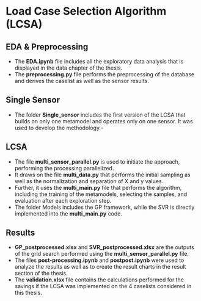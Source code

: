 # Load Case Selection Algorithm (LCSA)
## EDA & Preprocessing
- The **EDA.ipynb** file includes all the exploratory data analysis that is displayed in the data chapter of the thesis.
- The **preprocessing.py** file performs the preprocessing of the database and derives the caselist as well as the sensor results.

## Single Sensor
- The folder **Single_sensor** includes the first version of the LCSA that builds on only one metamodel and operates only on one sensor. It was used to develop the methodology.- 

## LCSA
- The file **multi_sensor_parallel.py** is used to initiate the approach, performing the processing parallelized. 
- It draws on the file **multi_data.py** that performs the initial sampling as well as the normalization and separation of X and y values.
- Further, it uses the **multi_main.py** file that performs the algorithm, including the training of the metamodels, selecting the samples, and evaluation after each exploration step.
- The folder Models includes the GP framework, while the SVR is directly implemented into the **multi_main.py** code. 

## Results
- **GP_postprocessed.xlsx** and **SVR_postprocessed.xlsx** are the outputs of the grid search performed using the **multi_sensor_parallel.py** file.
- The files **post-processing.ipynb** and **postpost.ipynb** were used to analyze the results as well as to create the result charts in the result section of the thesis.
- The **validation.xlsx** file contains the calculations performed for the savings if the LCSA was implemented on the 4 caselists considered in this thesis.
